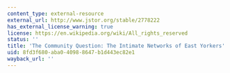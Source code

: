 ```yaml
---
content_type: external-resource
external_url: http://www.jstor.org/stable/2778222
has_external_license_warning: true
license: https://en.wikipedia.org/wiki/All_rights_reserved
status: ''
title: 'The Community Question: The Intimate Networks of East Yorkers'
uid: 8fd3f680-aba0-4098-8647-b1d443ec82e1
wayback_url: ''
---
```

